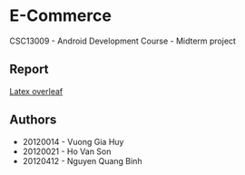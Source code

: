 # E-Commerce
CSC13009 - Android Development Course - Midterm project

## Report
[Latex overleaf](https://www.overleaf.com/7221386135fzrbsjmhypxw)

## Authors
- 20120014 - Vuong Gia Huy
- 20120021 - Ho Van Son
- 20120412 - Nguyen Quang Binh
